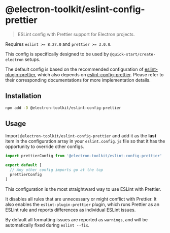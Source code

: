 # @electron-toolkit/eslint-config-prettier

> ESLint config with Prettier support for Electron projects.

Requires `eslint >= 8.27.0` and `prettier >= 3.0.0`.

This config is specifically designed to be used by `@quick-start/create-electron` setups.

The default config is based on the recommended configuration of [eslint-plugin-prettier](https://github.com/prettier/eslint-plugin-prettier/#recommended-configuration), which also depends on [eslint-config-prettier](https://github.com/prettier/eslint-config-prettier). Please refer to their corresponding documentations for more implementation details.

## Installation

```sh
npm add -D @electron-toolkit/eslint-config-prettier
```

## Usage

Import `@electron-toolkit/eslint-config-prettier` and add it as the **last** item in the configuration array in your `eslint.config.js` file so that it has the opportunity to override other configs.

```js
import prettierConfig from '@electron-toolkit/eslint-config-prettier'

export default [
  // Any other config imports go at the top
  prettierConfig
]
```

This configuration is the most straightward way to use ESLint with Prettier.

It disables all rules that are unnecessary or might conflict with Prettier. It also enables the `eslint-plugin-prettier` plugin, which runs Prettier as an ESLint rule and reports differences as individual ESLint issues.

By default all formatting issues are reported as `warnings`, and will be automatically fixed during `eslint --fix`.
